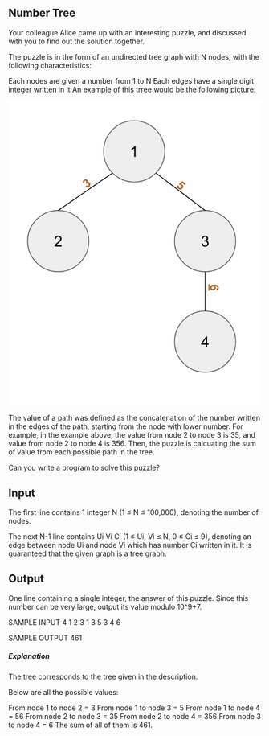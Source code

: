 ## Number Tree

Your colleague Alice came up with an interesting puzzle, and discussed with you to find out the solution together. 

The puzzle is in the form of an undirected tree graph with N nodes, with the following characteristics:

Each nodes are given a number from 1 to N
Each edges have a single digit integer written in it
An example of this trree would be the following picture:

![Example picture](./example.png)

The value of a path was defined as the concatenation of the number written in the edges of the path, starting from the node with lower number. For example, in the example above, the value from node 2 to node 3 is 35, and value from node 2 to node 4 is 356. Then, the puzzle is calcuating the sum of value from each possible path in the tree.

Can you write a program to solve this puzzle?

## Input

The first line contains 1 integer N (1 ≤ N ≤ 100,000), denoting the number of nodes.

The next N-1 line contains Ui Vi Ci (1 ≤ Ui, Vi ≤ N, 0 ≤ Ci ≤ 9), denoting an edge between node Ui and node Vi which has number Ci written in it. It is guaranteed that the given graph is a tree graph.

## Output

One line containing a single integer, the answer of this puzzle. Since this number can be very large, output its value modulo 10^9+7.

SAMPLE INPUT
4
1 2 3
1 3 5
3 4 6

SAMPLE OUTPUT
461

##### Explanation
The tree corresponds to the tree given in the description.

Below are all the possible values:

From node 1 to node 2 = 3
From node 1 to node 3 = 5
From node 1 to node 4 = 56
From node 2 to node 3 = 35
From node 2 to node 4 = 356
From node 3 to node 4 = 6
The sum of all of them is 461.